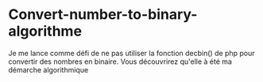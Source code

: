 # Convert-number-to-binary-algorithme

Je me lance comme défi de ne pas utiliser la fonction decbin() de php pour convertir des nombres en binaire. Vous découvrirez qu'elle à été ma démarche algorithmique
